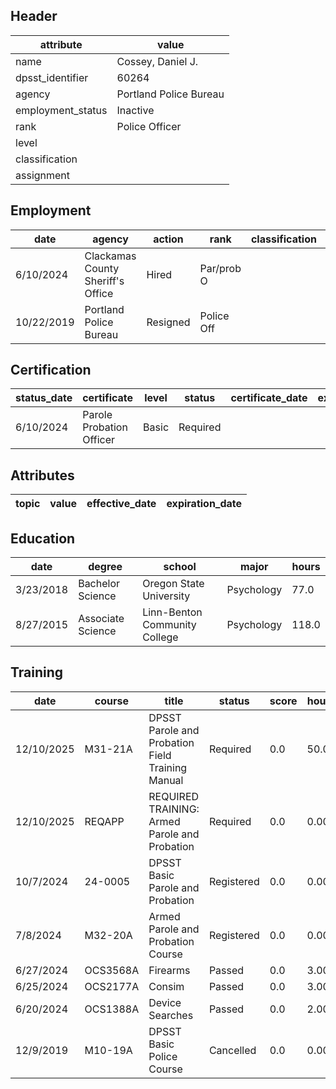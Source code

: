 ## Header
| attribute | value |
| --------- | ----- |
| name | Cossey, Daniel J. |
| dpsst_identifier | 60264 |
| agency | Portland Police Bureau |
| employment_status | Inactive |
| rank | Police Officer |
| level |  |
| classification |  |
| assignment |  |
## Employment
| date | agency | action | rank | classification | assignment |
| ---- | ------ | ------ | ---- | -------------- | ---------- |
| 6/10/2024 | Clackamas County Sheriff's Office | Hired | Par/prob O |  |  |
| 10/22/2019 | Portland Police Bureau | Resigned | Police Off |  |  |
## Certification
| status_date | certificate | level | status | certificate_date | expiration_date | probation_date |
| ----------- | ----------- | ----- | ------ | ---------------- | --------------- | -------------- |
| 6/10/2024 | Parole  Probation Officer | Basic | Required |  |  | 12/10/2025 |
## Attributes
| topic | value | effective_date | expiration_date |
| ----- | ----- | -------------- | --------------- |
## Education
| date | degree | school | major | hours |
| ---- | ------ | ------ | ----- | ----- |
| 3/23/2018 | Bachelor Science | Oregon State University | Psychology | 77.0 |
| 8/27/2015 | Associate Science | Linn-Benton Community College | Psychology | 118.0 |
## Training
| date | course | title | status | score | hours |
| ---- | ------ | ----- | ------ | ----- | ----- |
| 12/10/2025 | M31-21A | DPSST Parole and Probation Field Training Manual | Required | 0.0 | 50.00 |
| 12/10/2025 | REQAPP | REQUIRED TRAINING: Armed Parole and Probation | Required | 0.0 | 0.00 |
| 10/7/2024 | 24-0005 | DPSST Basic Parole and Probation | Registered | 0.0 | 0.00 |
| 7/8/2024 | M32-20A | Armed Parole and Probation Course | Registered | 0.0 | 0.00 |
| 6/27/2024 | OCS3568A | Firearms | Passed | 0.0 | 3.00 |
| 6/25/2024 | OCS2177A | Consim | Passed | 0.0 | 3.00 |
| 6/20/2024 | OCS1388A | Device Searches | Passed | 0.0 | 2.00 |
| 12/9/2019 | M10-19A | DPSST Basic Police Course | Cancelled | 0.0 | 0.00 |
